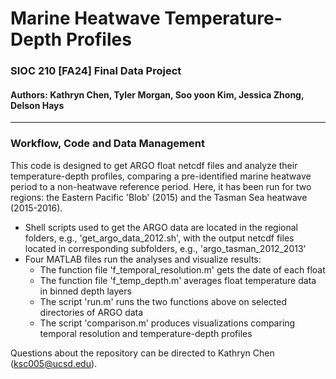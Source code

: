 # Marine Heatwave Temperature-Depth Profiles
### SIOC 210 [FA24] Final Data Project

#### Authors: Kathryn Chen, Tyler Morgan, Soo yoon Kim, Jessica Zhong, Delson Hays

***
### Workflow, Code and Data Management 

This code is designed to get ARGO float netcdf files and analyze their temperature-depth profiles, comparing a pre-identified marine heatwave period to a non-heatwave reference period. Here, it has been run for two regions: the Eastern Pacific 'Blob' (2015) and the Tasman Sea heatwave (2015-2016). 

* Shell scripts used to get the ARGO data are located in the regional folders, e.g., 'get_argo_data_2012.sh', with the output netcdf files located in corresponding subfolders, e.g., 'argo_tasman_2012_2013'
* Four MATLAB files run the analyses and visualize results:
   * The function file 'f_temporal_resolution.m' gets the date of each float
   * The function file 'f_temp_depth.m' averages float temperature data in binned depth layers
   * The script 'run.m' runs the two functions above on selected directories of ARGO data
   * The script 'comparison.m' produces visualizations comparing temporal resolution and temperature-depth profiles
 
Questions about the repository can be directed to Kathryn Chen (ksc005@ucsd.edu).
